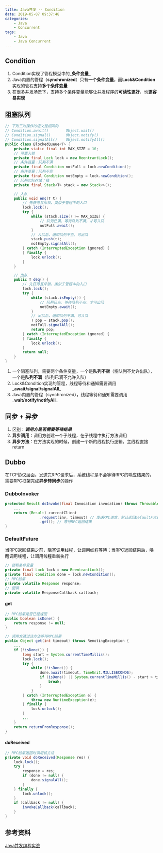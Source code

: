 ```yaml
---
title: Java并发 -- Condition
date: 2019-05-07 09:37:48
categories:
    - Java
    - Concurrent
tags:
    - Java
    - Java Concurrent
---
```


## Condition
1. Condition实现了管程模型中的_**条件变量**_
2. Java内置的管程（**synchronized**）只有**一个条件变量**，而**Lock&Condition**实现的管程支持**多个条件变量**
3. 在很多并发场景下，支持多个条件变量能够让并发程序的**可读性更好**，也**更容易实现**

<!-- more -->

## 阻塞队列
```java
// 下列三对操作的语义是相同的
// Condition.await()        Object.wait()
// Condition.signal()       Object.notify()
// Condition.signalAll()    Object.notifyAll()
public class BlockedQueue<T> {
    private static final int MAX_SIZE = 10;
    // 可重入锁
    private final Lock lock = new ReentrantLock();
    // 条件变量：队列不满
    private final Condition notFull = lock.newCondition();
    // 条件变量：队列不空
    private final Condition notEmpty = lock.newCondition();
    // 队列实际存储：栈
    private final Stack<T> stack = new Stack<>();

    // 入队
    public void enq(T t) {
        // 先获得互斥锁，类似于管程中的入口
        lock.lock();
        try {
            while (stack.size() >= MAX_SIZE) {
                // 队列已满，等待队列不满，才可入队
                notFull.await();
            }
            // 入队后，通知队列不空，可出队
            stack.push(t);
            notEmpty.signalAll();
        } catch (InterruptedException ignored) {
        } finally {
            lock.unlock();
        }
    }

    // 出队
    public T deq() {
        // 先获得互斥锁，类似于管程中的入口
        lock.lock();
        try {
            while (stack.isEmpty()) {
                // 队列已空，等待队列不空，才可出队
                notEmpty.await();
            }
            // 出队后，通知队列不满，可入队
            T pop = stack.pop();
            notFull.signalAll();
            return pop;
        } catch (InterruptedException ignored) {
        } finally {
            lock.unlock();
        }
        return null;
    }
}
```
1. 一个阻塞队列，需要两个条件变量，一个是**队列不空**（空队列不允许出队），一个是**队列不满**（队列已满不允许入队）
2. Lock&Condition实现的管程，线程等待和通知需要调用_**await/signal/signalAll**_
3. Java内置的管程（synchronized），线程等待和通知需要调用_**wait/notify/notifyAll**_

## 同步 + 异步
1. 区别：_**调用方是否需要等待结果**_
2. **异步调用**：调用方创建一个子线程，在子线程中执行方法调用
3. **异步方法**：在方法实现的时候，创建一个新的线程执行逻辑，主线程直接return

## Dubbo
在TCP协议层面，发送完RPC请求后，系统线程是不会等待RPC的响应结果的，需要RPC框架完成**异步转同步**的操作

### DubboInvoker
```java
protected Result doInvoke(final Invocation invocation) throws Throwable {
    ...
    return (Result) currentClient
                .request(inv, timeout) // 发送RPC请求，默认返回DefaultFuture
                .get(); // 等待RPC返回结果
}
```

### DefaultFuture
当RPC返回结果之前，阻塞调用线程，让调用线程等待；当RPC返回结果后，唤醒调用线程，让调用线程重新执行
```java
// 锁和条件变量
private final Lock lock = new ReentrantLock();
private final Condition done = lock.newCondition();
// RPC结果
private volatile Response response;
// 回调
private volatile ResponseCallback callback;
```

#### get
```java
// RPC结果是否已经返回
public boolean isDone() {
    return response != null;
}

// 调用方通过该方法等待RPC结果
public Object get(int timeout) throws RemotingException {
    ...
    if (!isDone()) {
        long start = System.currentTimeMillis();
        lock.lock();
        try {
            while (!isDone()) {
                done.await(timeout, TimeUnit.MILLISECONDS);
                if (isDone() || System.currentTimeMillis() - start > timeout) {
                    break;
                }
            }
        } catch (InterruptedException e) {
            throw new RuntimeException(e);
        } finally {
            lock.unlock();
        }
        ...
    }
    return returnFromResponse();
}
```
#### doReceived
```java
// RPC结果返回时调用该方法
private void doReceived(Response res) {
    lock.lock();
    try {
        response = res;
        if (done != null) {
            done.signalAll();
        }
    } finally {
        lock.unlock();
    }
    if (callback != null) {
        invokeCallback(callback);
    }
}
```

<!-- indicate-the-source -->

## 参考资料
[Java并发编程实战](https://time.geekbang.org/column/intro/100023901)
